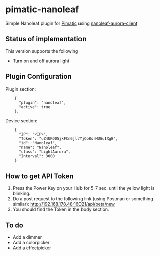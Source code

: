 # pimatic-nanoleaf
Simple Nanoleaf plugin for <a href="https://pimatic.org">Pimatic</a> using <a href="https://github.com/darrent/nanoleaf-aurora-api">nanoleaf-aurora-client</a>

## Status of implementation

This version supports the following
* Turn on and off aurora light

## Plugin Configuration

Plugin section:
```
    {
      "plugin": "nanoleaf",
      "active": true
    },
```
    
 Device section:
``` 
    {
      "IP": "<IP>",
      "Token": "uZ4UKQ05jkFCn6jllYjOo8srMUGuIXgB",
      "id": "Nanoleaf",
      "name": "Nanoleaf",
      "class": "LightAurora",
      "Interval": 3000
    }
 ```
  
## How to get API Token
1. Press the Power Key on your Hub for 5-7 sec. until the yellow light is blinking.
2. Do a post request to the following link (using Postman or something similar):
http://192.168.178.48:16021/api/beta/new 
3. You should find the Token in the body section.

## To do
- Add a dimmer 
- Add a colorpicker
- Add a effectpicker 
